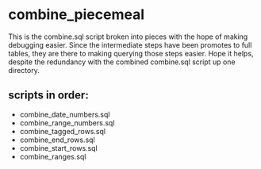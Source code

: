 # combine_piecemeal
This is the combine.sql script broken into pieces with the hope of making debugging easier. 
Since the intermediate steps have been promotes to full tables, they are there to making
querying those steps easier. Hope it helps, despite the redundancy with the combined combine.sql script up one directory.

## scripts in order:

- combine_date_numbers.sql
- combine_range_numbers.sql
- combine_tagged_rows.sql
- combine_end_rows.sql
- combine_start_rows.sql
- combine_ranges.sql
